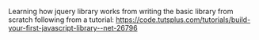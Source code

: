 Learning how jquery library works from writing the basic library from scratch following from a tutorial:
https://code.tutsplus.com/tutorials/build-your-first-javascript-library--net-26796